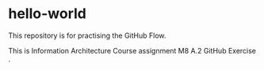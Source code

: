 # hello-world
This repository is for practising the GitHub Flow.

This is Information Architecture Course assignment M8 A.2 GitHub Exercise	.
